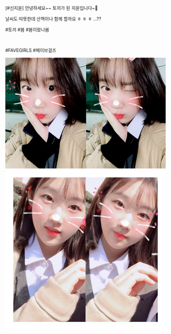 [#신지윤] 안녕하세요~~ 토끼가 된 지윤입니다~🐰

날씨도 따뜻한데 산책이나 함께 할까요 ㅎ ㅎ ㅎ ...??

#토끼 #봄 #봄이왔나봄

<br>

#FAVEGIRLS #페이브걸즈

![](../Images/twitter_180329_0.jpg)
![](../Images/twitter_180329_1.jpg)